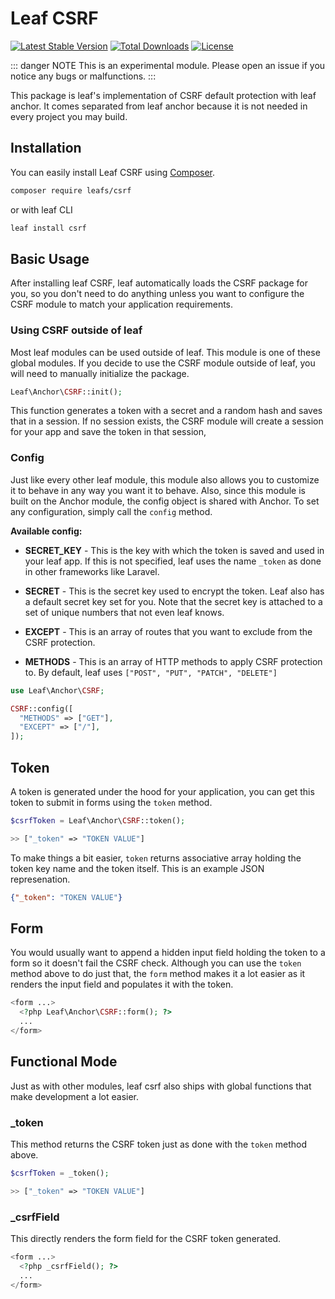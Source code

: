 # Leaf CSRF 
<!-- <Badge text="EXPERIMENTAL" type="warning" /> -->

[![Latest Stable Version](https://poser.pugx.org/leafs/csrf/v/stable)](https://packagist.org/packages/leafs/csrf)
[![Total Downloads](https://poser.pugx.org/leafs/csrf/downloads)](https://packagist.org/packages/leafs/csrf)
[![License](https://poser.pugx.org/leafs/csrf/license)](https://packagist.org/packages/leafs/csrf)

::: danger NOTE
This is an experimental module. Please open an issue if you notice any bugs or malfunctions.
:::

This package is leaf's implementation of CSRF default protection with leaf anchor. It comes separated from leaf anchor because it is not needed in every project you may build.

## Installation

You can easily install Leaf CSRF using [Composer](https://getcomposer.org/).

```bash
composer require leafs/csrf
```

or with leaf CLI

```sh
leaf install csrf
```

## Basic Usage

After installing leaf CSRF, leaf automatically loads the CSRF package for you, so you don't need to do anything unless you want to configure the CSRF module to match your application requirements.

### Using CSRF outside of leaf

Most leaf modules can be used outside of leaf. This module is one of these global modules. If you decide to use the CSRF module outside of leaf, you will need to manually initialize the package.

```php
Leaf\Anchor\CSRF::init();
```

This function generates a token with a secret and a random hash and saves that in a session. If no session exists, the CSRF module will create a session for your app and save the token in that session,

### Config

Just like every other leaf module, this module also allows you to customize it to behave in any way you want it to behave. Also, since this module is built on the Anchor module, the config object is shared with Anchor. To set any configuration, simply call the `config` method.

**Available config:**

- **SECRET_KEY** - This is the key with which the token is saved and used in your leaf app. If this is not specified, leaf uses the name `_token` as done in other frameworks like Laravel.

- **SECRET** - This is the secret key used to encrypt the token. Leaf also has a default secret key set for you. Note that the secret key is attached to a set of unique numbers that not even leaf knows.

- **EXCEPT** - This is an array of routes that you want to exclude from the CSRF protection.

- **METHODS** - This is an array of HTTP methods to apply CSRF protection to. By default, leaf uses `["POST", "PUT", "PATCH", "DELETE"]`

```php
use Leaf\Anchor\CSRF;

CSRF::config([
  "METHODS" => ["GET"],
  "EXCEPT" => ["/"],
]);
```

## Token

A token is generated under the hood for your application, you can get this token to submit in forms using the `token` method.

```php
$csrfToken = Leaf\Anchor\CSRF::token();

>> ["_token" => "TOKEN VALUE"]
```

To make things a bit easier, `token` returns associative array holding the token key name and the token itself. This is an example JSON represenation.

```json
{"_token": "TOKEN VALUE"}
```

## Form

You would usually want to append a hidden input field holding the token to a form so it doesn't fail the CSRF check. Although you can use the `token` method above to do just that, the `form` method makes it a lot easier as it renders the input field and populates it with the token.

```php
<form ...>
  <?php Leaf\Anchor\CSRF::form(); ?>
  ...
</form>
```

## Functional Mode

Just as with other modules, leaf csrf also ships with global functions that make development a lot easier.

### _token

This method returns the CSRF token just as done with the `token` method above.

```php
$csrfToken = _token();

>> ["_token" => "TOKEN VALUE"]
```

### _csrfField

This directly renders the form field for the CSRF token generated.

```php
<form ...>
  <?php _csrfField(); ?>
  ...
</form>
```
